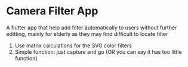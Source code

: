 # Camera Filter App

A flutter app that help add filter automatically to users without further editting, mainly for elderly as they may find difficult to locate filter

1. Use matrix calculations for the SVG color filters
2. Simple function: just capture and go (OR you can say it has too little function)
